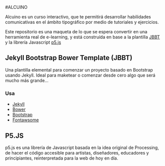 #ALCUINO

Alcuino es un curso interactivo, que te permitirá desarrollar habilidades comunicativas en el ámbito tipográfico por medio de tutoriales y ejercicios.

Este repositorio es una maqueta de lo que se espera convertir en una herramienta real de e-learning, y está construída en base a la plantilla [JBBT](http://github.com/hspencer/jbbt) y la librería Javascript [p5.js](http://p5js.org/)

## Jekyll Bootstrap Bower Template  (JBBT)

Una plantilla elemental para comenzar un proyecto basado en Bootstrap usando Jekyll. Ideal para maketear o comenzar desde cero algo que será mucho más grande...

### Usa

- [Jekyll](http://jekyllrb.com/)
- [Bower](http://bower.io/)
- [Bootstrap](http://getbootstrap.com/)
- [Fontawsome](http://fortawesome.github.io/Font-Awesome/)

## P5.JS

p5.js es una librería de Javascript basada en la idea original de Processing, de hacer el código accesible para artistas, diseñadores, educadores y principiantes, reinterpretada para la web de hoy en día.